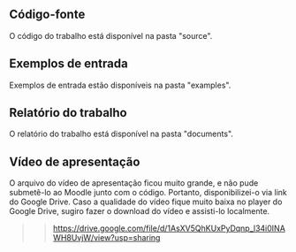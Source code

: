 ## Código-fonte
O código do trabalho está disponível na pasta "source".

## Exemplos de entrada
Exemplos de entrada estão disponíveis na pasta "examples".

## Relatório do trabalho
O relatório do trabalho está disponível na pasta "documents".

## Vídeo de apresentação
O arquivo do vídeo de apresentação ficou muito grande, e não pude submetê-lo ao Moodle junto com o código.
Portanto, disponibilizei-o via link do Google Drive. Caso a qualidade do vídeo fique muito baixa no player
do Google Drive, sugiro fazer o download do vídeo e assisti-lo localmente.

>> https://drive.google.com/file/d/1AsXV5QhKUxPyDqnp_l34i0INAWH8UvjW/view?usp=sharing

